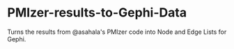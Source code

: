 # PMIzer-results-to-Gephi-Data
Turns the results from @asahala's PMIzer code into Node and Edge Lists for Gephi.
